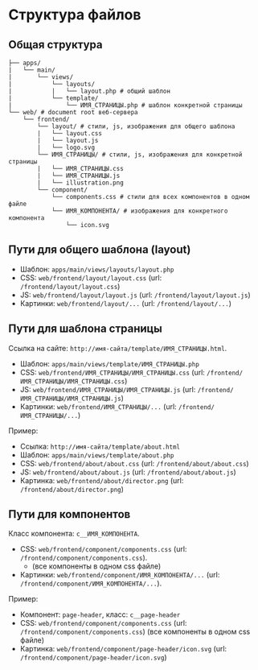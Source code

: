 # Структура файлов

## Общая структура

```
├── apps/
|   └── main/
|       └── views/
|           └── layouts/
|           |   └── layout.php # общий шаблон
|           └── template/
|               └── ИМЯ_СТРАНИЦЫ.php # шаблон конкретной страницы
└── web/ # document root веб-сервера
    └── frontend/
        └── layout/ # стили, js, изображения для общего шаблона
        |   └── layout.css 
        |   └── layout.js
        |   └── logo.svg
        └── ИМЯ_СТРАНИЦЫ/ # стили, js, изображения для конкретной страницы
        |   └── ИМЯ_СТРАНИЦЫ.css 
        |   └── ИМЯ_СТРАНИЦЫ.js
        |   └── illustration.png
        └── component/
            └── components.css # стили для всех компонентов в одном файле 
            └── ИМЯ_КОМПОНЕНТА/ # изображения для конкретного компонента
                └── icon.svg
```

## Пути для общего шаблона (layout)

 * Шаблон: `apps/main/views/layouts/layout.php`
 * CSS: `web/frontend/layout/layout.css` (url: `/frontend/layout/layout.css`)
 * JS: `web/frontend/layout/layout.js` (url: `/frontend/layout/layout.js`)
 * Картинки: `web/frontend/layout/...` (url: `/frontend/layout/...`)

## Пути для шаблона страницы

Ссылка на сайте: `http://имя-сайта/template/ИМЯ_СТРАНИЦЫ.html`.

 * Шаблон: `apps/main/views/template/ИМЯ_СТРАНИЦЫ.php`
 * CSS: `web/frontend/ИМЯ_СТРАНИЦЫ/ИМЯ_СТРАНИЦЫ.css` (url: `/frontend/ИМЯ_СТРАНИЦЫ/ИМЯ_СТРАНИЦЫ.css`)
 * JS: `web/frontend/ИМЯ_СТРАНИЦЫ/ИМЯ_СТРАНИЦЫ.js` (url: `/frontend/ИМЯ_СТРАНИЦЫ/ИМЯ_СТРАНИЦЫ.js`)
 * Картинки: `web/frontend/ИМЯ_СТРАНИЦЫ/...` (url: `/frontend/ИМЯ_СТРАНИЦЫ/...`) 

Пример:

 * Ссылка: `http://имя-сайта/template/about.html`
 * Шаблон: `apps/main/views/template/about.php`
 * CSS: `web/frontend/about/about.css` (url: `/frontend/about/about.css`)
 * JS: `web/frontend/about/about.js` (url: `/frontend/about/about.js`)
 * Картинка: `web/frontend/about/director.png` (url: `/frontend/about/director.png`) 

## Пути для компонентов

Класс компонента: `c__ИМЯ_КОМПОНЕНТА`.

 * CSS: `web/frontend/component/components.css` (url: `/frontend/component/components.css`).
   * (все компоненты в одном css файле)
 * Картинки: `web/frontend/component/ИМЯ_КОМПОНЕНТА/...` (url: `/frontend/component/ИМЯ_КОМПОНЕНТА/...`). 

Пример: 

 * Компонент: `page-header`, класс: `c__page-header`
 * CSS: `web/frontend/component/components.css` (url: `/frontend/component/components.css`) (все компоненты в одном css файле)
 * Картинка: `web/frontend/component/page-header/icon.svg` (url: `/frontend/component/page-header/icon.svg`) 

